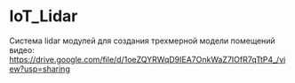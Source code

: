 # IoT_Lidar
Система lidar модулей для создания трехмерной модели помещений
видео: https://drive.google.com/file/d/1oeZQYRWqD9IEA7OnkWaZ7IOfR7qTtP4_/view?usp=sharing
